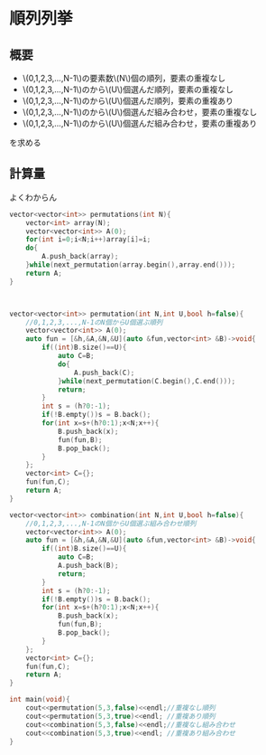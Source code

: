 # 順列列挙
## 概要
- \\(0,1,2,3,...,N-1\\)の要素数\\(N\\)個の順列，要素の重複なし
- \\(0,1,2,3,...,N-1\\)のから\\(U\\)個選んだ順列，要素の重複なし
- \\(0,1,2,3,...,N-1\\)のから\\(U\\)個選んだ順列，要素の重複あり
- \\(0,1,2,3,...,N-1\\)のから\\(U\\)個選んだ組み合わせ，要素の重複なし
- \\(0,1,2,3,...,N-1\\)のから\\(U\\)個選んだ組み合わせ，要素の重複あり

を求める

## 計算量
よくわからん

```cpp
vector<vector<int>> permutations(int N){
    vector<int> array(N);
    vector<vector<int>> A(0);
    for(int i=0;i<N;i++)array[i]=i;
    do{
        A.push_back(array);
    }while(next_permutation(array.begin(),array.end()));
    return A;
}



vector<vector<int>> permutation(int N,int U,bool h=false){
    //0,1,2,3,...,N-1のN個からU個選ぶ順列
    vector<vector<int>> A(0);
    auto fun = [&h,&A,&N,&U](auto &fun,vector<int> &B)->void{
        if((int)B.size()==U){
            auto C=B;
            do{
                A.push_back(C);
            }while(next_permutation(C.begin(),C.end()));
            return;
        }
        int s = (h?0:-1);
        if(!B.empty())s = B.back();
        for(int x=s+(h?0:1);x<N;x++){
            B.push_back(x);
            fun(fun,B);
            B.pop_back();
        }
    };
    vector<int> C={};
    fun(fun,C);
    return A;
}

vector<vector<int>> combination(int N,int U,bool h=false){
    //0,1,2,3,...,N-1のN個からU個選ぶ組み合わせ順列
    vector<vector<int>> A(0);
    auto fun = [&h,&A,&N,&U](auto &fun,vector<int> &B)->void{
        if((int)B.size()==U){
            auto C=B;
            A.push_back(B);
            return;
        }
        int s = (h?0:-1);
        if(!B.empty())s = B.back();
        for(int x=s+(h?0:1);x<N;x++){
            B.push_back(x);
            fun(fun,B);
            B.pop_back();
        }
    };
    vector<int> C={};
    fun(fun,C);
    return A;
}

int main(void){
    cout<<permutation(5,3,false)<<endl;//重複なし順列
    cout<<permutation(5,3,true)<<endl; //重複あり順列
    cout<<combination(5,3,false)<<endl;//重複なし組み合わせ
    cout<<combination(5,3,true)<<endl; //重複あり組み合わせ
}

```
